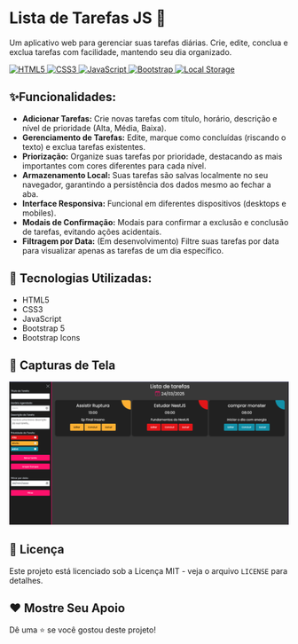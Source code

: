 
# Lista de Tarefas JS 📝

Um aplicativo web para gerenciar suas tarefas diárias. Crie, edite, conclua e exclua tarefas com facilidade, mantendo seu dia organizado.

<div data-badges>
  <a href="https://www.w3.org/html/" target="_blank" rel="noopener noreferrer">
    <img src="https://img.shields.io/badge/HTML5-E34F26?style=for-the-badge&logo=html5&logoColor=white" alt="HTML5">
  </a>
  <a href="https://www.w3.org/Style/CSS/" target="_blank" rel="noopener noreferrer">
    <img src="https://img.shields.io/badge/CSS3-1572B6?style=for-the-badge&logo=css3&logoColor=white" alt="CSS3">
  </a>
  <a href="https://developer.mozilla.org/en-US/docs/Web/JavaScript" target="_blank" rel="noopener noreferrer">
    <img src="https://img.shields.io/badge/JavaScript-F7DF1E?style=for-the-badge&logo=javascript&logoColor=black" alt="JavaScript">
  </a>
  <a href="https://getbootstrap.com/" target="_blank" rel="noopener noreferrer">
    <img src="https://img.shields.io/badge/Bootstrap-563D7C?style=for-the-badge&logo=bootstrap&logoColor=white" alt="Bootstrap">
  </a>
  <a href="https://developer.mozilla.org/en-US/docs/Web/API/Window/localStorage" target="_blank" rel="noopener noreferrer">
    <img src="https://img.shields.io/badge/Local%20Storage-black?style=for-the-badge&logo=data:image/png;base64,iVBORw0KGgoAAAANSUhEUgAAAAUAAAAFCAYAAACNbyblAAAAHElEQVQI12P4//8/w38GIAXDIBKE0DHxgljNBAAO9TXL0Y4OHwAAAABJRU5ErkJggg==" alt="Local Storage">
  </a>
</div>


## ✨Funcionalidades:

* **Adicionar Tarefas:** Crie novas tarefas com título, horário, descrição e nível de prioridade (Alta, Média, Baixa).
* **Gerenciamento de Tarefas:** Edite, marque como concluídas (riscando o texto) e exclua tarefas existentes.
* **Priorização:** Organize suas tarefas por prioridade, destacando as mais importantes com cores diferentes para cada nível.
* **Armazenamento Local:** Suas tarefas são salvas localmente no seu navegador, garantindo a persistência dos dados mesmo ao fechar a aba.
* **Interface Responsiva:** Funcional em diferentes dispositivos (desktops e mobiles).
* **Modais de Confirmação:** Modais para confirmar a exclusão e conclusão de tarefas, evitando ações acidentais.
* **Filtragem por Data:** (Em desenvolvimento) Filtre suas tarefas por data para visualizar apenas as tarefas de um dia específico.


## 🚀 Tecnologias Utilizadas:

* HTML5
* CSS3
* JavaScript
* Bootstrap 5
* Bootstrap Icons

## 📸 Capturas de Tela

  ![Lista de Tarefas JS](https://github.com/rafaelclima/listadetarefas/blob/developer/.gitassets/capa.png?raw=true)
  
## 📜 Licença

Este projeto está licenciado sob a Licença MIT - veja o arquivo `LICENSE` para detalhes.

## ❤️ Mostre Seu Apoio

Dê uma ⭐️ se você gostou deste projeto!

